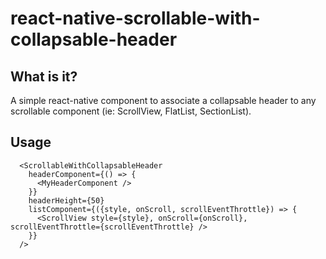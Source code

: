 # react-native-scrollable-with-collapsable-header
## What is it?
A simple react-native component to associate a collapsable header to any scrollable component (ie: ScrollView, FlatList, SectionList).

## Usage
```
  <ScrollableWithCollapsableHeader 
    headerComponent={() => {
      <MyHeaderComponent />
    }}
    headerHeight={50}
    listComponent={({style, onScroll, scrollEventThrottle}) => {
      <ScrollView style={style}, onScroll={onScroll}, scrollEventThrottle={scrollEventThrottle} />
    }}
  />
```